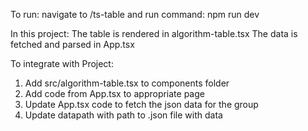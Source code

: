 To run: navigate to /ts-table and run command:
  npm run dev

In this project:
The table is rendered in algorithm-table.tsx
The data is fetched and parsed in App.tsx

To integrate with Project:
1. Add src/algorithm-table.tsx to components folder
2. Add code from App.tsx to appropriate page
3. Update App.tsx code to fetch the json data for the group
4. Update datapath with path to .json file with data

